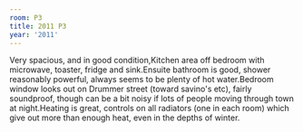 ```yaml
---
room: P3
title: 2011 P3
year: '2011'
---
```


Very spacious, and in good condition,Kitchen area off bedroom with microwave, toaster, fridge and sink.Ensuite bathroom is good, shower reasonably powerful, always seems to be plenty of hot water.Bedroom window looks out on Drummer street (toward savino's etc), fairly soundproof, though can be a bit noisy if lots of people moving through town at night.Heating is great, controls on all radiators (one in each room) which give out more than enough heat, even in the depths of winter.